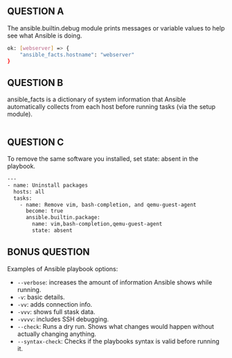 ## QUESTION A

The ansible.builtin.debug module prints messages or variable values to help see what Ansible is doing.

```bash
ok: [webserver] => {
    "ansible_facts.hostname": "webserver"
}
```

## QUESTION B
ansible_facts is a dictionary of system information that Ansible automatically collects from each host before running tasks (via the setup module).

```bash

```

## QUESTION  C
To remove the same software you installed, set state: absent in the playbook.

```bash
---
- name: Uninstall packages
  hosts: all
  tasks:
    - name: Remove vim, bash-completion, and qemu-guest-agent
      become: true
      ansible.builtin.package:
        name: vim,bash-completion,qemu-guest-agent
        state: absent
```

## BONUS QUESTION 
Examples of Ansible playbook options:

* `--verbose`: increases the amount of information Ansible shows while running.
* `-v`: basic details.
* `-vv`: adds connection info.
* `-vvv`: shows full stask data.
* `-vvvv`: includes SSH debugging.
* `--check`: Runs a dry run. Shows what changes would happen without actually changing anything.
* `--syntax-check`: Checks if the playbooks syntax is valid before running it.
